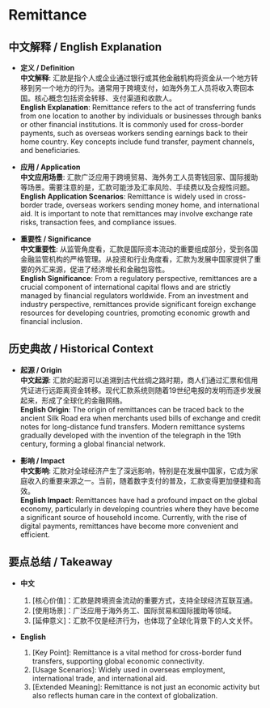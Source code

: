 # Remittance

## 中文解释 / English Explanation

* **定义 / Definition**  
  **中文解释**: 汇款是指个人或企业通过银行或其他金融机构将资金从一个地方转移到另一个地方的行为。通常用于跨境支付，如海外务工人员将收入寄回本国。核心概念包括资金转移、支付渠道和收款人。  
  **English Explanation**: Remittance refers to the act of transferring funds from one location to another by individuals or businesses through banks or other financial institutions. It is commonly used for cross-border payments, such as overseas workers sending earnings back to their home country. Key concepts include fund transfer, payment channels, and beneficiaries.

* **应用 / Application**  
  **中文应用场景**: 汇款广泛应用于跨境贸易、海外务工人员寄钱回家、国际援助等场景。需要注意的是，汇款可能涉及汇率风险、手续费以及合规性问题。  
  **English Application Scenarios**: Remittance is widely used in cross-border trade, overseas workers sending money home, and international aid. It is important to note that remittances may involve exchange rate risks, transaction fees, and compliance issues.

* **重要性 / Significance**  
  **中文重要性**: 从监管角度看，汇款是国际资本流动的重要组成部分，受到各国金融监管机构的严格管理。从投资和行业角度看，汇款为发展中国家提供了重要的外汇来源，促进了经济增长和金融包容性。  
  **English Significance**: From a regulatory perspective, remittances are a crucial component of international capital flows and are strictly managed by financial regulators worldwide. From an investment and industry perspective, remittances provide significant foreign exchange resources for developing countries, promoting economic growth and financial inclusion.

## 历史典故 / Historical Context

* **起源 / Origin**  
  **中文起源**: 汇款的起源可以追溯到古代丝绸之路时期，商人们通过汇票和信用凭证进行远距离资金转移。现代汇款系统则随着19世纪电报的发明而逐步发展起来，形成了全球化的金融网络。  
  **English Origin**: The origin of remittances can be traced back to the ancient Silk Road era when merchants used bills of exchange and credit notes for long-distance fund transfers. Modern remittance systems gradually developed with the invention of the telegraph in the 19th century, forming a global financial network.

* **影响 / Impact**  
  **中文影响**: 汇款对全球经济产生了深远影响，特别是在发展中国家，它成为家庭收入的重要来源之一。当前，随着数字支付的普及，汇款变得更加便捷和高效。  
  **English Impact**: Remittances have had a profound impact on the global economy, particularly in developing countries where they have become a significant source of household income. Currently, with the rise of digital payments, remittances have become more convenient and efficient.

## 要点总结 / Takeaway

* **中文**  
  1. [核心价值]：汇款是跨境资金流动的重要方式，支持全球经济互联互通。
  2. [使用场景]：广泛应用于海外务工、国际贸易和国际援助等领域。
  3. [延伸意义]：汇款不仅是经济行为，也体现了全球化背景下的人文关怀。

* **English**  
  1. [Key Point]: Remittance is a vital method for cross-border fund transfers, supporting global economic connectivity.
  2. [Usage Scenarios]: Widely used in overseas employment, international trade, and international aid.
  3. [Extended Meaning]: Remittance is not just an economic activity but also reflects human care in the context of globalization.
